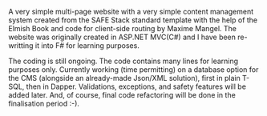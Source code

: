 A very simple multi-page website with a very simple content management system created from the SAFE Stack standard template with the help of the Elmish Book and code for client-side routing by Maxime Mangel. The website was originally created in ASP.NET MVC(C#) and I have been re-writting it into F# for learning purposes.

The coding is still ongoing. The code contains many lines for learning purposes only. Currently working (time permitting) on a database option for the CMS (alongside an already-made Json/XML solution), first in plain T-SQL, then in Dapper. Validations, exceptions, and safety features will be added later. And, of course, final code refactoring will be done in the finalisation period :-).
